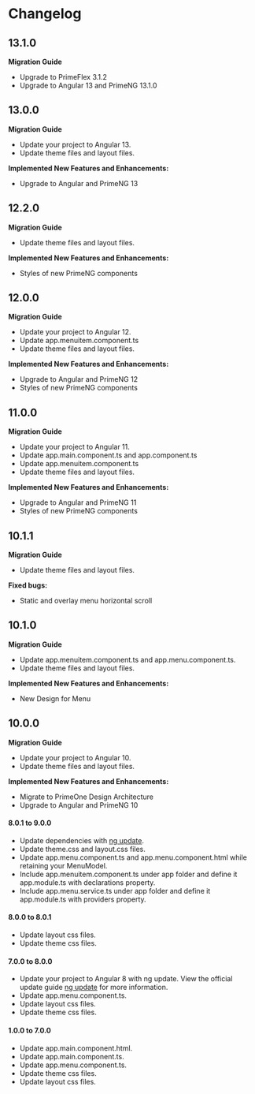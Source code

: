 # Changelog
## 13.1.0
**Migration Guide**

- Upgrade to PrimeFlex 3.1.2
- Upgrade to Angular 13 and PrimeNG 13.1.0

## 13.0.0
**Migration Guide**
- Update your project to Angular 13.
- Update theme files and layout files.

**Implemented New Features and Enhancements:**

- Upgrade to Angular and PrimeNG 13

## 12.2.0
**Migration Guide**
- Update theme files and layout files.

**Implemented New Features and Enhancements:**

- Styles of new PrimeNG components

## 12.0.0
**Migration Guide**
- Update your project to Angular 12.
- Update app.menuitem.component.ts
- Update theme files and layout files.

**Implemented New Features and Enhancements:**

- Upgrade to Angular and PrimeNG 12
- Styles of new PrimeNG components

## 11.0.0
**Migration Guide**
- Update your project to Angular 11.
- Update app.main.component.ts and app.component.ts
- Update app.menuitem.component.ts
- Update theme files and layout files.

**Implemented New Features and Enhancements:**

- Upgrade to Angular and PrimeNG 11
- Styles of new PrimeNG components

## 10.1.1

**Migration Guide**
- Update theme files and layout files.

**Fixed bugs:**

- Static and overlay menu horizontal scroll

## 10.1.0

**Migration Guide**
- Update app.menuitem.component.ts and app.menu.component.ts.
- Update theme files and layout files.

**Implemented New Features and Enhancements:**

- New Design for Menu

## 10.0.0
**Migration Guide**
- Update your project to Angular 10.
- Update theme files and layout files.

**Implemented New Features and Enhancements:**

- Migrate to PrimeOne Design Architecture
- Upgrade to Angular and PrimeNG 10 

#### 8.0.1 to 9.0.0

* Update dependencies with <a href="https://angular.io/cli/update">ng update</a>.
* Update theme.css and layout.css files.
* Update app.menu.component.ts and app.menu.component.html while retaining your MenuModel.
* Include app.menuitem.component.ts under app folder and define it app.module.ts with declarations property.
* Include app.menu.service.ts under app folder and define it app.module.ts with providers property.

#### 8.0.0 to 8.0.1

* Update layout css files.
* Update theme css files.

#### 7.0.0 to 8.0.0

* Update your project to Angular 8 with ng update. View the official update guide <a href="https://angular.io/cli/update">ng update</a> for more information.
* Update app.menu.component.ts.
* Update layout css files.
* Update theme css files.

#### 1.0.0 to 7.0.0

* Update app.main.component.html.
* Update app.main.component.ts.
* Update app.menu.component.ts.
* Update theme css files.
* Update layout css files.
